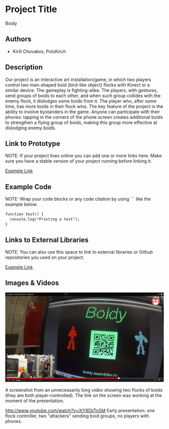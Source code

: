 # Project Title
Boidy

## Authors
- Kirill Chuvakov, PoloKirch

## Description
Our project is an interactive art installation/game, in which two players control two man-shaped boid (bird-like object) flocks with Kinect or a similar device. The gameplay is fighting-alike. The players, with gestures, send groups of boids to each other, and when such group collides with the enemy flock, it dislodges some boids from it. The player who, after some time, has more boids in their flock wins.
The key feature of the project is the ability to involve bystanders in the game. Anyone can participate with their phones: tapping in the corners of the phone screen creates additional boids to strengthen a flying group of boids, making this group more effective at dislodging enemy boids.

## Link to Prototype
NOTE: If your project lives online you can add one or more links here. Make sure you have a stable version of your project running before linking it.

[Example Link](http://www.google.com "Example Link")

## Example Code
NOTE: Wrap your code blocks or any code citation by using ``` like the example below.
```
function test() {
  console.log("Printing a test");
}
```
## Links to External Libraries
 NOTE: You can also use this space to link to external libraries or Github repositories you used on your project.

[Example Link](http://www.google.com "Example Link")

## Images & Videos

![Example Image](project_images/boidy_two_flocks.jpg?raw=true "Two flocks")

A screenshot from an unnecessarily long video showing two flocks of boids (they are both player-controlled).
The link on the screen was working at the moment of the presentation.

http://www.youtube.com/watch?v=iXY8DjjToSM
Early presentation: one flock controller, two "attackers" sending boid groups, no players with phones.
